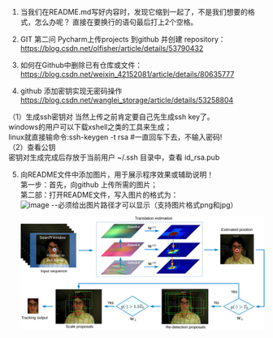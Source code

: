 1. 当我们在README.md写好内容时，发现它缩到一起了，不是我们想要的格式，怎么办呢？  直接在要换行的语句最后打上2个空格。

2. GIT 第二问 Pycharm上传projects 到github 并创建 repository：  
     https://blog.csdn.net/olfisher/article/details/53790432  
3. 如何在Github中删除已有仓库或文件：
     https://blog.csdn.net/weixin_42152081/article/details/80635777  

4. github 添加密钥实现无密码操作
   https://blog.csdn.net/wanglei_storage/article/details/53258804

  （1）生成ssh密钥对
       当然上传之前肯定要自己先生成ssh key了。  
       windows的用户可以下载xshell之类的工具来生成；  
       linux就直接输命令:ssh-keygen -t rsa    #一直回车下去，不输入密码!  
  （2）查看公钥  
       密钥对生成完成后存放于当前用户 ~/.ssh 目录中，查看 id_rsa.pub  
          
5. 向README文件中添加图片，用于展示程序效果或辅助说明！  
   第一步：首先，向github 上传所需的图片；    
   第二部：打开README文件，写入图片的格式为：    
   ![image](图片的URL) --必须给出图片路径才可以显示（支持图片格式png和jpg） 
   
   ![image](https://github.com/liuliu408/image/blob/master/image1.png)

